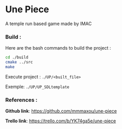 # Une Piece
A temple run based game made by IMAC

### Build : 
Here are the bash commands to build the project :

```bash
cd ./build
cmake ../src
make
```

Execute project :
`./UP/<built_file>`

Exemple: `./UP/UP_SDLtemplate`

### References :
**Github link**:
https://github.com/mmmaxou/une-piece

**Trello link**:
https://trello.com/b/YK74ga5e/une-piece
